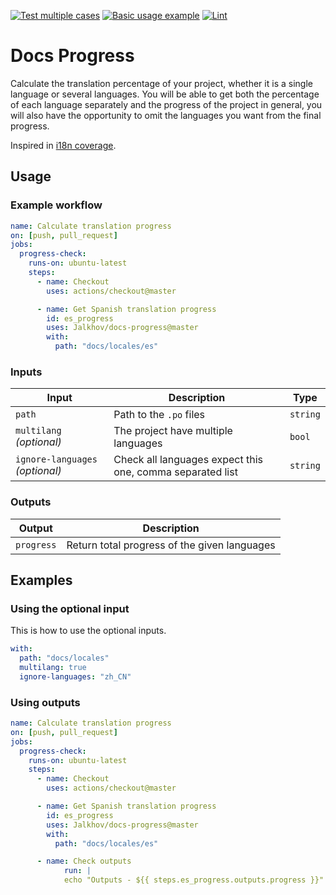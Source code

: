 [![Test multiple cases](https://github.com/Jalkhov/docs-pro/actions/workflows/multicases_test.yml/badge.svg)](https://github.com/Jalkhov/docs-pro/actions/workflows/multicases_test.yml) [![Basic usage example](https://github.com/Jalkhov/docs-pro/actions/workflows/simple_example.yml/badge.svg)](https://github.com/Jalkhov/docs-pro/actions/workflows/simple_example.yml) [![Lint](https://github.com/Jalkhov/docs-pro/actions/workflows/lint.yml/badge.svg)](https://github.com/Jalkhov/docs-pro/actions/workflows/lint.yml)

# Docs Progress

Calculate the translation percentage of your project, whether it is a single language or several languages. You will be able to get both the percentage of each language separately and the progress of the project in general, you will also have the opportunity to omit the languages you want from the final progress.

Inspired in [i18n coverage](https://github.com/alexkiro/i18n-coverage).

## Usage

### Example workflow

```yaml
name: Calculate translation progress
on: [push, pull_request]
jobs:
  progress-check:
    runs-on: ubuntu-latest
    steps:
      - name: Checkout
        uses: actions/checkout@master

      - name: Get Spanish translation progress
        id: es_progress
        uses: Jalkhov/docs-progress@master
        with:
          path: "docs/locales/es"
```

### Inputs

| Input                           | Description                                               | Type     |
| ------------------------------- | --------------------------------------------------------- | -------- |
| `path`                          | Path to the `.po` files                                   | `string` |
| `multilang` _(optional)_        | The project have multiple languages                       | `bool`   |
| `ignore-languages` _(optional)_ | Check all languages expect this one, comma separated list | `string` |

### Outputs

| Output     | Description                                  |
| ---------- | -------------------------------------------- |
| `progress` | Return total progress of the given languages |

## Examples

### Using the optional input

This is how to use the optional inputs.

```yaml
with:
  path: "docs/locales"
  multilang: true
  ignore-languages: "zh_CN"
```

### Using outputs

```yaml
name: Calculate translation progress
on: [push, pull_request]
jobs:
  progress-check:
    runs-on: ubuntu-latest
    steps:
      - name: Checkout
        uses: actions/checkout@master

      - name: Get Spanish translation progress
        id: es_progress
        uses: Jalkhov/docs-progress@master
        with:
          path: "docs/locales/es"

      - name: Check outputs
            run: |
            echo "Outputs - ${{ steps.es_progress.outputs.progress }}"
```
